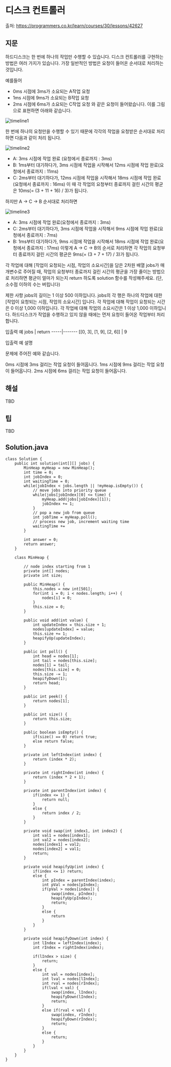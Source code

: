 # 디스크 컨트롤러

출처: https://programmers.co.kr/learn/courses/30/lessons/42627

## 지문

하드디스크는 한 번에 하나의 작업만 수행할 수 있습니다. 디스크 컨트롤러를 구현하는 방법은 여러 가지가 있습니다. 가장 일반적인 방법은 요청이 들어온 순서대로 처리하는 것입니다.

예를들어

- 0ms 시점에 3ms가 소요되는 A작업 요청
- 1ms 시점에 9ms가 소요되는 B작업 요청
- 2ms 시점에 6ms가 소요되는 C작업 요청
와 같은 요청이 들어왔습니다. 이를 그림으로 표현하면 아래와 같습니다.

![timeline1](https://grepp-programmers.s3.amazonaws.com/files/production/b68eb5cec6/38dc6a53-2d21-4c72-90ac-f059729c51d5.png)

한 번에 하나의 요청만을 수행할 수 있기 때문에 각각의 작업을 요청받은 순서대로 처리하면 다음과 같이 처리 됩니다.

![timeline2](https://grepp-programmers.s3.amazonaws.com/files/production/5e677b4646/90b91fde-cac4-42c1-98b8-8f8431c52dcf.png)

- A: 3ms 시점에 작업 완료 (요청에서 종료까지 : 3ms)
- B: 1ms부터 대기하다가, 3ms 시점에 작업을 시작해서 12ms 시점에 작업 완료(요청에서 종료까지 : 11ms)
- C: 2ms부터 대기하다가, 12ms 시점에 작업을 시작해서 18ms 시점에 작업 완료(요청에서 종료까지 : 16ms)
이 때 각 작업의 요청부터 종료까지 걸린 시간의 평균은 10ms(= (3 + 11 + 16) / 3)가 됩니다.

하지만 A → C → B 순서대로 처리하면

![timeline3](https://grepp-programmers.s3.amazonaws.com/files/production/9eb7c5a6f1/a6cff04d-86bb-4b5b-98bf-6359158940ac.png)

- A: 3ms 시점에 작업 완료(요청에서 종료까지 : 3ms)
- C: 2ms부터 대기하다가, 3ms 시점에 작업을 시작해서 9ms 시점에 작업 완료(요청에서 종료까지 : 7ms)
- B: 1ms부터 대기하다가, 9ms 시점에 작업을 시작해서 18ms 시점에 작업 완료(요청에서 종료까지 : 17ms)
이렇게 A → C → B의 순서로 처리하면 각 작업의 요청부터 종료까지 걸린 시간의 평균은 9ms(= (3 + 7 + 17) / 3)가 됩니다.

각 작업에 대해 [작업이 요청되는 시점, 작업의 소요시간]을 담은 2차원 배열 jobs가 매개변수로 주어질 때, 작업의 요청부터 종료까지 걸린 시간의 평균을 가장 줄이는 방법으로 처리하면 평균이 얼마가 되는지 return 하도록 solution 함수를 작성해주세요. (단, 소수점 이하의 수는 버립니다)

제한 사항
jobs의 길이는 1 이상 500 이하입니다.
jobs의 각 행은 하나의 작업에 대한 [작업이 요청되는 시점, 작업의 소요시간] 입니다.
각 작업에 대해 작업이 요청되는 시간은 0 이상 1,000 이하입니다.
각 작업에 대해 작업의 소요시간은 1 이상 1,000 이하입니다.
하드디스크가 작업을 수행하고 있지 않을 때에는 먼저 요청이 들어온 작업부터 처리합니다.

입출력 예
jobs | return
-----|-------
[[0, 3], [1, 9], [2, 6]] | 9

입출력 예 설명

문제에 주어진 예와 같습니다.

0ms 시점에 3ms 걸리는 작업 요청이 들어옵니다.
1ms 시점에 9ms 걸리는 작업 요청이 들어옵니다.
2ms 시점에 6ms 걸리는 작업 요청이 들어옵니다.

## 해설

TBD

## 팁

TBD

## Solution.java
~~~
class Solution {
    public int solution(int[][] jobs) {
        MinHeap myHeap = new MinHeap();
        int time = 0;
        int jobIndex = 0;
        int waitingTime = 0;
        while(jobIndex < jobs.length || !myHeap.isEmpty()) {
            // move jobs into priority queue
            while(jobs[jobIndex][0] <= time) {
                myHeap.add(jobs[jobIndex][1]);
                jobIndex += 1;
            }
            // pop a new job from queue
            int jobTime = myHeap.poll();
            // process new job, increment waiting time
            waitingTime +=
        }

        int answer = 0;
        return answer;
    }

    class MinHeap {

        // node index starting from 1
        private int[] nodes;
        private int size;

        public MinHeap() {
            this.nodes = new int[501];
            for(int i = 0; i < nodes.length; i++) {
                nodes[i] = 0;
            }
            this.size = 0;
        }

        public void add(int value) {
            int updateIndex = this.size + 1;
            nodes[updateIndex] = value;
            this.size += 1;
            heapifyUp(updateIndex);
        }

        public int poll() {
            int head = nodes[1];
            int tail = nodes[this.size];
            nodes[1] = tail;
            nodes[this.size] = 0;
            this.size -= 1;
            heapifyDown(1);
            return head;
        }

        public int peek() {
            return nodes[1];
        }

        public int size() {
            return this.size;
        }

        public boolean isEmpty() {
            if(size() == 0) return true;
            else return false;
        }

        private int leftIndex(int index) {
            return (index * 2);
        }

        private int rightIndex(int index) {
            return (index * 2 + 1);
        }

        private int parentIndex(int index) {
            if(index <= 1) {
                return null;
            }
            else {
                return index / 2;
            }
        }

        private void swap(int index1, int index2) {
            int val1 = nodes[index1];
            int val2 = nodes[index2];
            nodes[index1] = val2;
            nodes[index2] = val1;
            return;
        }

        private void heapifyUp(int index) {
            if(index <= 1) return;
            else {
                int pIndex = parentIndex(index);
                int pVal = nodes[pIndex];
                if(pVal > nodes[index]) {
                    swap(index, pIndex);
                    heapifyUp(pIndex);
                    return;
                }
                else {
                    return
                }
            }
        }

        private void heapifyDown(int index) {
            int lIndex = leftIndex(index);
            int rIndex = rightIndex(index);

            if(lIndex > size) {
                return;
            }
            else {
                int val = nodes[index];
                int lval = nodes[lIndex];
                int rval = nodes[rIndex];
                if(lval < val) {
                    swap(index, lIndex);
                    heapifyDown(lIndex);
                    return;
                }
                else if(rval < val) {
                    swap(index, rIndex);
                    heapifyDown(rIndex);
                    return;
                }
                else {
                    return;
                }
            }
        }
    }    
}
~~~
